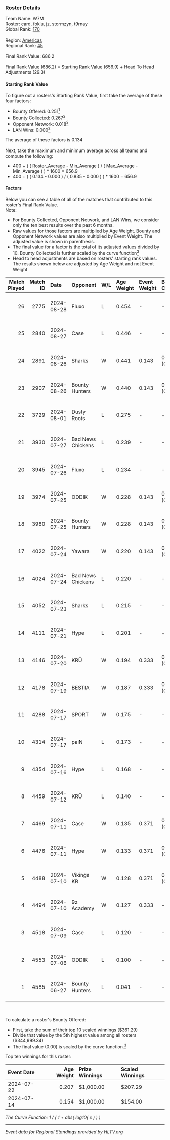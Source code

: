 ### Roster Details<br />
Team Name: W7M<br />
Roster: card, fokiu, jz, stormzyn, t9rnay<br />
Global Rank: [170](../../standings_global_2024_12_18.md)<br />
<br />
Region: [Americas]( ../../standings_americas_2024_12_18.md)<br />
Regional Rank: [45]( ../../standings_americas_2024_12_18.md)<br />
<br />
Final Rank Value:  686.2<br />
<br />
Final Rank Value (686.2) = Starting Rank Value (656.9) + Head To Head Adjustments (29.3)<br />

#### Starting Rank Value<br />
To figure out a rosters's Starting Rank Value, first take the average of these four factors:<br />
- Bounty Offered: 0.251[<sup>1</sup>](#table2)
- Bounty Collected: 0.267[<sup>2</sup>](#table1)
- Opponent Network: 0.018[<sup>2</sup>](#table1)
- LAN Wins: 0.000[<sup>2</sup>](#table1)

The average of these factors is 0.134<br />
<br />
Next, take the maximum and minimum average across all teams and compute the following:<br />
- 400 + ( ( Roster_Average - Min_Average ) / ( Max_Average - Min_Average ) ) * 1600 = 656.9
- 400 + ( ( 0.134 - 0.000 ) / ( 0.835 - 0.000 ) ) * 1600 = 656.9


#### Factors<br />
Below you can see a table of all of the matches that contributed to this roster's Final Rank Value.<br />
Note:<br />

- For Bounty Collected, Opponent Network, and LAN Wins, we consider only the ten best results over the past 6 months.
- Raw values for those factors are multiplied by Age Weight. Bounty and Opponent Network values are also multiplied by Event Weight. The adjusted value is shown in parenthesis.
- The final value for a factor is the total of its adjusted values divided by 10. Bounty Collected is further scaled by the curve function[<sup>3</sup>](#curveFunction)
- Head to head adjustments are based on rosters' starting rank values. The results shown below are adjusted by Age Weight and not Event Weight
<span id="table1"></span><br />


| Match Played | Match ID | Date       | Opponent          | W/L | Age Weight | Event Weight | Bounty Collected | Opponent Network | LAN Wins  | H2H Adj. | Roster                            |
| -: | -: | :- | :- | :- | :- | :- | :- | :- | :- | -: | :- |
|           26 |     2775 | 2024-08-28 | Fluxo             | L   | 0.454      | -            | -                | -                | -         |    -1.45 | card, fokiu, jz, stormzyn, t9rnay |
|           25 |     2840 | 2024-08-27 | Case              | L   | 0.446      | -            | -                | -                | -         |    -4.74 | card, fokiu, jz, stormzyn, t9rnay |
|           24 |     2891 | 2024-08-26 | Sharks            | W   | 0.441      | 0.143        | 0.092 (0.006)    | 0.657 (0.041)    | 0 (0.000) |    13.04 | card, fokiu, jz, stormzyn, t9rnay |
|           23 |     2907 | 2024-08-26 | Bounty Hunters    | W   | 0.440      | 0.143        | 0.007 (0.000)    | 0.087 (0.005)    | 0 (0.000) |     7.57 | card, fokiu, jz, stormzyn, t9rnay |
|           22 |     3729 | 2024-08-01 | Dusty Roots       | L   | 0.275      | -            | -                | -                | -         |    -2.40 | card, fokiu, jz, stormzyn, t9rnay |
|           21 |     3930 | 2024-07-27 | Bad News Chickens | L   | 0.239      | -            | -                | -                | -         |    -3.80 | card, fokiu, jz, stormzyn, t9rnay |
|           20 |     3945 | 2024-07-26 | Fluxo             | L   | 0.234      | -            | -                | -                | -         |    -0.62 | card, fokiu, jz, stormzyn, t9rnay |
|           19 |     3974 | 2024-07-25 | ODDIK             | W   | 0.228      | 0.143        | 0.094 (0.003)    | 0.495 (0.016)    | 0 (0.000) |     6.07 | card, fokiu, jz, stormzyn, t9rnay |
|           18 |     3980 | 2024-07-25 | Bounty Hunters    | W   | 0.228      | 0.143        | 0.007 (0.000)    | -                | 0 (0.000) |     4.05 | card, fokiu, jz, stormzyn, t9rnay |
|           17 |     4022 | 2024-07-24 | Yawara            | W   | 0.220      | 0.143        | 0.004 (0.000)    | 0.283 (0.009)    | 0 (0.000) |     3.46 | card, fokiu, jz, stormzyn, t9rnay |
|           16 |     4024 | 2024-07-24 | Bad News Chickens | L   | 0.220      | -            | -                | -                | -         |    -3.42 | card, fokiu, jz, stormzyn, t9rnay |
|           15 |     4052 | 2024-07-23 | Sharks            | L   | 0.215      | -            | -                | -                | -         |    -0.34 | card, fokiu, jz, stormzyn, t9rnay |
|           14 |     4111 | 2024-07-21 | Hype              | L   | 0.201      | -            | -                | -                | -         |    -2.41 | card, fokiu, jz, stormzyn, t9rnay |
|           13 |     4146 | 2024-07-20 | KRÜ               | W   | 0.194      | 0.333        | 0.004 (0.000)    | 0.288 (0.019)    | 0 (0.000) |     4.12 | card, fokiu, jz, stormzyn, t9rnay |
|           12 |     4178 | 2024-07-19 | BESTIA            | W   | 0.187      | 0.333        | 0.102 (0.006)    | 0.625 (0.039)    | 0 (0.000) |     5.23 | card, fokiu, jz, stormzyn, t9rnay |
|           11 |     4288 | 2024-07-17 | SPORT             | W   | 0.175      | -            | -                | -                | 0 (0.000) |     1.69 | card, fokiu, jz, stormzyn, t9rnay |
|           10 |     4314 | 2024-07-17 | paiN              | L   | 0.173      | -            | -                | -                | -         |    -0.04 | card, fokiu, jz, stormzyn, t9rnay |
|            9 |     4354 | 2024-07-16 | Hype              | L   | 0.168      | -            | -                | -                | -         |    -1.98 | card, fokiu, jz, stormzyn, t9rnay |
|            8 |     4459 | 2024-07-12 | KRÜ               | L   | 0.140      | -            | -                | -                | -         |    -1.40 | card, fokiu, jz, stormzyn, t9rnay |
|            7 |     4469 | 2024-07-11 | Case              | W   | 0.135      | 0.371        | 0.011 (0.001)    | 0.337 (0.017)    | 0 (0.000) |     2.81 | card, fokiu, jz, stormzyn, t9rnay |
|            6 |     4476 | 2024-07-11 | Hype              | W   | 0.133      | 0.371        | 0.006 (0.000)    | 0.283 (0.014)    | 0 (0.000) |     2.64 | card, fokiu, jz, stormzyn, t9rnay |
|            5 |     4488 | 2024-07-10 | Vikings KR        | W   | 0.128      | 0.371        | 0.013 (0.001)    | 0.339 (0.016)    | -         |     2.31 | card, fokiu, jz, stormzyn, t9rnay |
|            4 |     4494 | 2024-07-10 | 9z Academy        | W   | 0.127      | 0.333        | -                | 0.171 (0.007)    | -         |     1.23 | card, fokiu, jz, stormzyn, t9rnay |
|            3 |     4518 | 2024-07-09 | Case              | L   | 0.120      | -            | -                | -                | -         |    -1.27 | card, fokiu, jz, stormzyn, t9rnay |
|            2 |     4553 | 2024-07-06 | ODDIK             | L   | 0.100      | -            | -                | -                | -         |    -0.48 | card, fokiu, jz, stormzyn, t9rnay |
|            1 |     4585 | 2024-06-27 | Bounty Hunters    | L   | 0.041      | -            | -                | -                | -         |    -0.58 | card, fokiu, jz, stormzyn, t9rnay |

<br />
<span id="table2"></span><br />
To calculate a roster's Bounty Offered:<br />

- First, take the sum of their top 10 scaled winnings ($361.29)
- Divide that value by the 5th highest value among all rosters ($344,999.34)
- The final value (0.00) is scaled by the curve function.[<sup>3</sup>](#curveFunction)

Top ten winnings for this roster:<br />

| Event Date | Age Weight | Prize Winnings | Scaled Winnings |
| :- | -: | :- | :- |
| 2024-07-22 |      0.207 | $1,000.00      | $207.29         |
| 2024-07-14 |      0.154 | $1,000.00      | $154.00         |


<span id="curveFunction"></span>_The Curve Function: 1 / ( 1 + abs( log10( x ) ) )_<br />

---
_Event data for Regional Standings provided by HLTV.org_<br />
